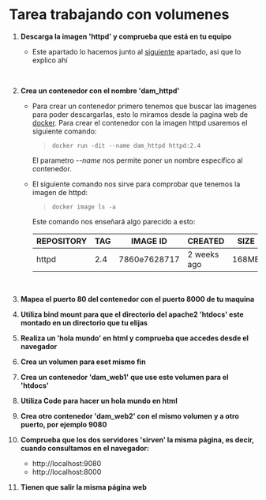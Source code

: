 # Tarea trabajando con volumenes

1. **Descarga la imagen 'httpd' y comprueba que está en tu equipo**
    
    + Este apartado lo hacemos junto al [siguiente](#enlace1) apartado, asi que lo explico ahí 

<br>

2. **Crea un contenedor con el nombre 'dam_httpd'**

    + <a name="enlace1"></a>Para crear un contenedor primero tenemos que buscar las imagenes para poder descargarlas, esto lo miramos desde la pagina web de [docker](https://hub.docker.com/search?q=). Para crear el contenedor con la imagen httpd usaremos el siguiente comando:
        >`docker run -dit --name dam_httpd httpd:2.4`

        El parametro *--name* nos permite poner un nombre específico al contenedor.
    
    + El siguiente comando nos sirve para comprobar que tenemos la imagen de httpd:
        >`docker image ls -a`
    
        Este comando nos enseñará algo parecido a esto:
        
        |REPOSITORY|TAG|IMAGE ID|CREATED|SIZE|
        |------|------|------|------|------|
        |httpd|2.4|7860e7628717|2 weeks ago|168MB|

<br>

3. **Mapea el puerto 80 del contenedor con el puerto 8000 de tu maquina**

4. **Utiliza bind mount para que el directorio del apache2 'htdocs' este montado en un directorio que tu elijas**

5. **Realiza un 'hola mundo' en html y comprueba que accedes desde el navegador**

6. **Crea un volumen para eset mismo fin**

7. **Crea un contenedor 'dam_web1' que use este volumen para el 'htdocs'**

8. **Utiliza Code para hacer un hola mundo en html**

9. **Crea otro contenedor 'dam_web2' con el mismo volumen y a otro puerto, por ejemplo 9080**

10. **Comprueba que los dos servidores 'sirven' la misma página, es decir, cuando consultamos en el navegador:**

    - http://localhost:9080
    - http://localhost:8000

11. **Tienen que salir la misma página web**
